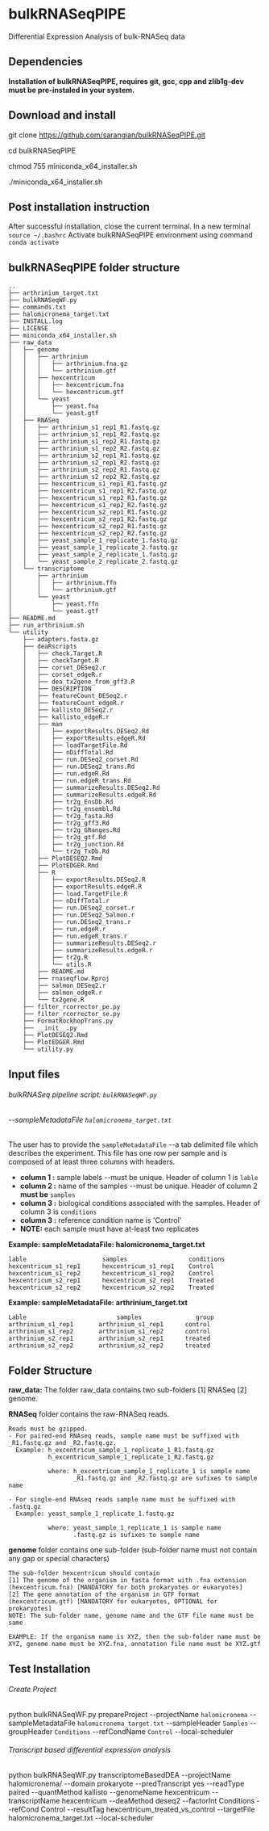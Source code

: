 # bulkRNASeqPIPE
Differential Expression Analysis of bulk-RNASeq data


## Dependencies

**Installation of bulkRNASeqPIPE, requires git, gcc, cpp and zlib1g-dev must be pre-instaled in your system.**


## Download and install

git   clone   https://github.com/sarangian/bulkRNASeqPIPE.git

cd  bulkRNASeqPIPE

chmod  755  miniconda_x64_installer.sh

./miniconda_x64_installer.sh

## Post installation instruction

After successful installation, close the current terminal. 
In a new terminal `source ~/.bashrc`
Activate bulkRNASeqPIPE environment using command `conda activate`

## bulkRNASeqPIPE folder structure
```
..
├── arthrinium_target.txt
├── bulkRNASeqWF.py
├── commands.txt
├── halomicronema_target.txt
├── INSTALL.log
├── LICENSE
├── miniconda_x64_installer.sh
├── raw_data
│   ├── genome
│   │   ├── arthrinium
│   │   │   ├── arthrinium.fna.gz
│   │   │   └── arthrinium.gtf
│   │   ├── hexcentricum
│   │   │   ├── hexcentricum.fna
│   │   │   └── hexcentricum.gtf
│   │   └── yeast
│   │       ├── yeast.fna
│   │       └── yeast.gtf
│   ├── RNASeq
│   │   ├── arthrinium_s1_rep1_R1.fastq.gz
│   │   ├── arthrinium_s1_rep1_R2.fastq.gz
│   │   ├── arthrinium_s1_rep2_R1.fastq.gz
│   │   ├── arthrinium_s1_rep2_R2.fastq.gz
│   │   ├── arthrinium_s2_rep1_R1.fastq.gz
│   │   ├── arthrinium_s2_rep1_R2.fastq.gz
│   │   ├── arthrinium_s2_rep2_R1.fastq.gz
│   │   ├── arthrinium_s2_rep2_R2.fastq.gz
│   │   ├── hexcentricum_s1_rep1_R1.fastq.gz
│   │   ├── hexcentricum_s1_rep1_R2.fastq.gz
│   │   ├── hexcentricum_s1_rep2_R1.fastq.gz
│   │   ├── hexcentricum_s1_rep2_R2.fastq.gz
│   │   ├── hexcentricum_s2_rep1_R1.fastq.gz
│   │   ├── hexcentricum_s2_rep1_R2.fastq.gz
│   │   ├── hexcentricum_s2_rep2_R1.fastq.gz
│   │   ├── hexcentricum_s2_rep2_R2.fastq.gz
│   │   ├── yeast_sample_1_replicate_1.fastq.gz
│   │   ├── yeast_sample_1_replicate_2.fastq.gz
│   │   ├── yeast_sample_2_replicate_1.fastq.gz
│   │   └── yeast_sample_2_replicate_2.fastq.gz
│   └── transcriptome
│       ├── arthrinium
│       │   ├── arthrinium.ffn
│       │   └── arthrinium.gtf
│       └── yeast
│           ├── yeast.ffn
│           └── yeast.gtf
├── README.md
├── run_arthrinium.sh
└── utility
    ├── adapters.fasta.gz
    ├── deaRscripts
    │   ├── check.Target.R
    │   ├── checkTarget.R
    │   ├── corset_DESeq2.r
    │   ├── corset_edgeR.r
    │   ├── dea_tx2gene_from_gff3.R
    │   ├── DESCRIPTION
    │   ├── featureCount_DESeq2.r
    │   ├── featureCount_edgeR.r
    │   ├── kallisto_DESeq2.r
    │   ├── kallisto_edgeR.r
    │   ├── man
    │   │   ├── exportResults.DESeq2.Rd
    │   │   ├── exportResults.edgeR.Rd
    │   │   ├── loadTargetFile.Rd
    │   │   ├── nDiffTotal.Rd
    │   │   ├── run.DESeq2_corset.Rd
    │   │   ├── run.DESeq2_trans.Rd
    │   │   ├── run.edgeR.Rd
    │   │   ├── run.edgeR_trans.Rd
    │   │   ├── summarizeResults.DESeq2.Rd
    │   │   ├── summarizeResults.edgeR.Rd
    │   │   ├── tr2g_EnsDb.Rd
    │   │   ├── tr2g_ensembl.Rd
    │   │   ├── tr2g_fasta.Rd
    │   │   ├── tr2g_gff3.Rd
    │   │   ├── tr2g_GRanges.Rd
    │   │   ├── tr2g_gtf.Rd
    │   │   ├── tr2g_junction.Rd
    │   │   └── tr2g_TxDb.Rd
    │   ├── PlotDESEQ2.Rmd
    │   ├── PlotEDGER.Rmd
    │   ├── R
    │   │   ├── exportResults.DESeq2.R
    │   │   ├── exportResults.edgeR.R
    │   │   ├── load.TargetFile.R
    │   │   ├── nDiffTotal.r
    │   │   ├── run.DESeq2_corset.r
    │   │   ├── run.DESeq2_Salmon.r
    │   │   ├── run.DESeq2_trans.r
    │   │   ├── run.edgeR.r
    │   │   ├── run.edgeR_trans.r
    │   │   ├── summarizeResults.DESeq2.r
    │   │   ├── summarizeResults.edgeR.r
    │   │   ├── tr2g.R
    │   │   └── utils.R
    │   ├── README.md
    │   ├── rnaseqflow.Rproj
    │   ├── salmon_DESeq2.r
    │   ├── salmon_edgeR.r
    │   └── tx2gene.R
    ├── filter_rcorrector_pe.py
    ├── filter_rcorrector_se.py
    ├── FormatRockhopTrans.py
    ├── __init__.py
    ├── PlotDESEQ2.Rmd
    ├── PlotEDGER.Rmd
    └── utility.py

```
## Input files
###### bulkRNASeq pipeline script: `bulkRNASeqWF.py`
###### --sampleMetadataFile `halomicronema_target.txt`

The user has to provide the `sampleMetadataFile` --a tab delimited file which describes the experiment. 
This file has one row per sample and is composed of at least three columns with headers. 
- **column 1 :** sample labels --must be unique. Header of column 1 is `lable`
- **column 2 :** name of the samples --must be unique. Header of column 2 **must be** `samples`
- **column 3 :** biological conditions associated with the samples. Header of column 3 is `conditions`
- **column 3 :** reference condition name is 'Control'
- **NOTE:** each sample must have at-least two replicates

**Example: sampleMetadataFile: halomicronema_target.txt**
```
lable	                  samples                 conditions
hexcentricum_s1_rep1	  hexcentricum_s1_rep1	  Control
hexcentricum_s1_rep2	  hexcentricum_s1_rep2	  Control
hexcentricum_s2_rep1	  hexcentricum_s2_rep1	  Treated
hexcentricum_s2_rep2	  hexcentricum_s2_rep2	  Treated
```

**Example: sampleMetadataFile: arthrinium_target.txt**
```
Lable	                      samples	            group
arthrinium_s1_rep1	     arthrinium_s1_rep1	     control
arthrinium_s1_rep2	     arthrinium_s1_rep2	     control
arthrinium_s2_rep1	     arthrinium_s2_rep1	     treated
arthrinium_s2_rep2	     arthrinium_s2_rep2	     treated
```

## Folder Structure
**raw_data:** The folder raw_data contains two sub-folders [1] RNASeq [2] genome.

**RNASeq** folder contains the raw-RNASeq reads. 
```
Reads must be gzipped. 
- For paired-end RNAseq reads, sample name must be suffixed with _R1.fastq.gz and _R2.fastq.gz. 
  Example: h_excentricum_sample_1_replicate_1_R1.fastq.gz 
           h_excentricum_sample_1_replicate_1_R2.fastq.gz
           
           where: h_excentricum_sample_1_replicate_1 is sample name
                  _R1.fastq.gz and _R2.fastq.gz are sufixes to sample name
       
- For single-end RNAseq reads sample name must be suffixed with .fastq.gz
  Example: yeast_sample_1_replicate_1.fastq.gz
  
           where: yeast_sample_1_replicate_1 is sample name
                  .fastq.gz is sufixes to sample name
```
**genome** folder contains one sub-folder (sub-folder name must not contain any gap or special characters)
```
The sub-folder hexcentricum should contain 
[1] The genome of the organism in fasta format with .fna extension (hexcentricum.fna) [MANDATORY for both prokaryotes or eukaryotes]
[2] The gene annotation of the organism in GTF format (hexcentricum.gtf) [MANDATORY for eukaryotes, OPTIONAL for prokaryotes]
NOTE: The sub-folder name, genome name and the GTF file name must be same

EXAMPLE: If the organism name is XYZ, then the sub-folder name must be XYZ, genome name must be XYZ.fna, annotation file name must be XYZ.gtf
```
## Test Installation

###### Create Project
python bulkRNASeqWF.py prepareProject --projectName `halomicronema` --sampleMetadataFile `halomicronema_target.txt` --sampleHeader `Samples` --groupHeader `Conditions` --refCondName `Control` --local-scheduler


###### Transcript based differential expression analysis
python bulkRNASeqWF.py transcriptomeBasedDEA --projectName halomicronema/ --domain prokaryote --predTranscript yes --readType paired --quantMethod kallisto --genomeName hexcentricum --transcriptName hexcentricum --deaMethod deseq2 --factorInt Conditions --refCond Control --resultTag hexcentricum_treated_vs_control --targetFile halomicronema_target.txt --local-scheduler
